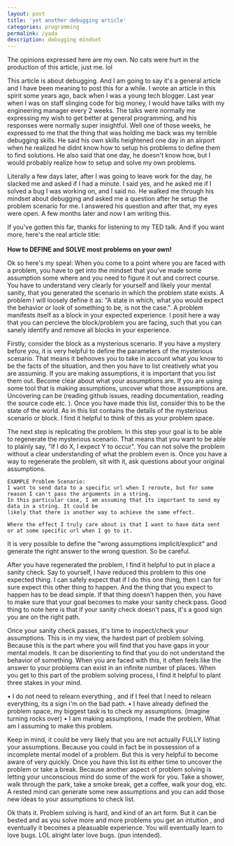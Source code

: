 ```yaml
---
layout: post
title: 'yet another debugging article'
categories: programming
permalink: /yada
description: debugging mindset
---
```


The opinions expressed here are my own. No cats were hurt in the production of this article, just me. lol 

This article is about debugging. And I am going to say it's a general article and I have been meaning to
post this for a while. I wrote an article in this spirit some years ago, back when I was a young tech blogger. 
Last year when I was on staff slinging code for big money, I would have talks with my engineering manager every 
2 weeks. The talks were normally me expressing my wish to get better at general programming, and his responses 
were normally super insightful. Well one of those weeks, he expressed to me that the thing that was holding 
me back was my terrible debugging skills. He said his own skills heightened one day in an airport when he realized 
he didnt know how to setup his problems to define them to find solutions. He also said that one day, he doesn't know 
how, but I would probably realize how to setup and solve my own problems. 

Literally a few days later, after I was going to leave work for the day, he slacked me and asked if I had a minute. 
I said yes, and he asked me if I solved a bug I was working on, and I said no. He walked me through his mindset about 
debugging and asked me a question after he setup the problem scenario for me. I answered his question and after that, my eyes 
were open. A few months later and now I am writing this. 

If you've gotten this far, thanks for listening to my TED talk. And if you want more, here's the real article title:
<br>
<br>
<strong> How to DEFINE and SOLVE most problems on your own!</strong>

Ok so here's my speal: 
When you come to a point where you are faced with a problem, you have to get into the mindset that you've made some 
assumption some where and you need to figure it out and correct course. You have to understand very clearly for yourself 
and likely your mental sanity, that you generated the scenario in which the problem state exists. A problem I will loosely
define it as: "A state in which, what you would expect the behavior or look of something to be, is not the case.".
A problem manifests itself as a block in your expected experience. I posit here a way that you can percieve the block/problem 
you are facing, such that you can sanely identify and remove all blocks in your experience. 

Firstly, consider the block as a mysterious scenario. If you have a mystery before you, it is very helpful to define the
parameters of the mysterious scenario. That means it behooves you to take in account what you know to be the facts of the 
situation, and then you have to list creatively what you are assuming. If you are making assumptions, it is important 
that you list them out. Become clear about what your assumptions are. If you are using some tool that is making assumptions,
uncover what those assumptions are. Uncovering can be (reading github issues, reading documentation, reading the source code etc. ). Once you have made this list, consider this to be the state of the world. As in this list contains the details of the mysterious scenario or block. I find it helpful to think of this as your problem space. 

The next step is replicating the problem. In this step your goal is to be able to regenerate the mysterious scenario. 
That means that you want to be able to plainly say, "If I do X, I expect Y to occur". You can not solve the problem without a clear understanding of what the problem even is. Once you have a way to regenerate the problem, sit with it, ask questions about your original assumptions.  

```
EXAMPLE Problem Scenario:  
I want to send data to a specific url when I reroute, but for some reason I can't pass the arguments in a string. 
In this particular case, I am assuming that its important to send my data in a string. It could be 
likely that there is another way to achieve the same effect.

Where the effect I truly care about is that I want to have data sent or at some specific url when I go to it. 
```
 
It is very possible to define the "wrong assumptions implicit/explicit" and generate the right answer to the wrong question. So be careful. 

After you have regenerated the problem, I find it helpful to put in place a sanity check. Say to yourself, I have reduced this problem to this one expected thing. I can safely expect that if I do this one thing, then I can for sure expect this other thing to happen. And the thing that you expect to happen has to be dead simple. If that thing doesn't happen then, you have to make sure that your goal becomes to make your sanity check pass. Good thing to note here is that if your sanity check doesn't pass, it's a good sign you are on the right path. 

Once your sanity check passes, it's time to inspect/check your assumptions. This is in my view, the hardest part of problem 
solving. Because this is the part where you will find that you have gaps in your mental models. It can be disorienting to find that you do not understand the behavior of something. When you are faced with this, it often feels like the answer to your problems can exist in an infinite number of places. When you get to this part of the problem solving process, I find it 
helpful to plant three stakes in your mind. 

• I do not need to relearn everything , and if I feel that I need to relearn everything, its a sign i'm on the bad path. 
• I have already defined the problem space, my biggest task is to check my assumptions. (imagine turning rocks over)
• I am making assumptions, I made the problem, What am I assuming to make this problem. 

Keep in mind, it could be very likely that you are not actually FULLY listing your assumptions. Because you could in fact 
be in possession of a incomplete mental model of a problem. But this is very helpful to become aware of very quickly. Once you have this list its either time to uncover the problem or take a break. Because another aspect of problem solving is letting your unconscious mind do some of the work for you. Take a shower, walk through the park, take a smoke break, get a coffee, walk your dog, etc. A rested mind can generate some new assumptions and you can add those new ideas to your assumptions to check list. 

Ok thats it. Problem solving is hard, and kind of an art form. But it can be bested and as you solve more and more problems
you get an intuition , and eventually it becomes a pleasuable experience. You will eventually learn to love bugs. LOL alright
later love bugs. (pun intended).  